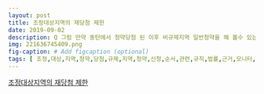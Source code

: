 ```yaml
---
layout: post
title: 조정대상지역의 재당첨 제한
date: 2019-09-02
description: Q 그럼 만약 동탄에서 청약당첨 된 이후 비규제지역 일반청약을 해 볼수 있는가 라는 질문에서부터 만약 동탄에서 청약당첨 된 이후 비규제지역 일반청약을 해 볼수 있는가 애초에 재당첨 제한과 
img: 221636745409.png
fig-caption: # Add figcaption (optional)
tags: [ 조정,대상,지역,청약,당첨,규제,지역,청약,신청,순서,관련,규칙,법률,근거,모니터,이해,각종,케이스,블로그,설명,최신,날짜,비교,결론,조사,하자,만약,청약,당첨,이후,규제,지역,청약,질문,내용,시작,일단,크롤,압박,벌써,솔솔,규칙,내용,국가,법령,정보,센터,법령,본문,주택,공급,규칙,법령,주택,공급,규칙,주택,공급,규칙,시행,국토교통부,일부,개정,하위,메뉴,열기,본문,하위,메뉴,총칙,목적,정의,적용,대상,주택,공급,대상,하위,메뉴,주자,저축,하위,메뉴,저축,가입,사용,저축,취급,기관,주자,저축,가입,저축,통장,사용,주자,저축,실적,보고,하위,메뉴,주택,청약,종합,저축,가입,납입,조건,여기,접속,당첨,워드,관련,내용,궁서체,주택,공급,규칙,주자,선정,관리,주자,선정,당첨,제한,다음,호의,하나,해당,주택,당첨,자의,세대,당첨,자의,경우,주택,공급,신청,배우자,해당,이하,당첨,제한,기간,동안,다른,분양,주택,분양,전환,임대주택,포함,투기,지구,청약,지역,지역,공급,민영,주택,외한,주자,선정,개정,항제,호가,투기,지구,공급,주택,한정,호의,주택,이전,기관,종사,특별,공급,주택,분양,적용,주택,분양,전환,임대주택,토지,임대주택,투기,지구,공급,주택,청약,지역,공급,주택,당첨,기간,다음,호의,구분,신설,당첨,주택,해당,경우,로서,제곱미터,이하,경우,수도권,정비,계획,과밀,억제,이하,과밀,억제,당첨,경우,당첨,과밀,억제,지역,당첨,경우,당첨,당첨,주택,해당,경우,로서,제곱미터,초과,경우,과밀,억제,당첨,경우,당첨,과밀,억제,지역,당첨,경우,당첨,당첨,주택,다음,하나,해당,경우,당첨,항제,호가,주택,토지,임대주택,전산,관리,지정,기관,통보,당첨,명단,전산,검색,호의,하나,해당,기간,동안,당첨,제한,적용,주택,당첨,자의,세대,자의,명단,발견,지체,사업,주체,사실,통보,개정,통보,사업,주체,주자,선정,대상,제외,거나,주택,공급,계약,취소,개정,당첨,자의,명단,관리,사업,주체,당첨,자의,명단,확정,경우,명단,지체,호서,전산,관리,지정,기관,방식,전산,관리,지정,기관,통보,다만,다음,해당,자가,사업,주체,지역,주택조합,직장,주택조합,도시,주거,환경,비법,정비,사업,조합,빈집,소규모,주택,정비,특례법,조합,경우,시장,군수,구청,통보,개정,호의,사업,주체,등록,사업자,도지사,항제,호가,주택,경우,사업,계획,승인,당시,대상자,결정,불구,대상자,명단,해당,주택,용검,사일,이전,확정,전산,관리,지정,기관,통보,전산,관리,지정,기관,통보,당첨,명단,영구,전산,관리,여야,사업,주체,당첨,선정,명단,당첨,확정,이내,통보,경우,통보,촉구,당첨,명단,관리,당첨,자로,선정,확정,다음,호의,하나,해당,당첨,자로,보지,경우,사업,주체,호의,경우,특별시,광역시,특별자치시,시장,군수,항제,분양,보증,기관,명단,전산,관리,지정,기관,통보,당첨,명단,삭제,개정,세대주,세대,취학,질병,요양,근무,생업,상의,사정,세대,전원,다른,주택,건설,지역,퇴거,계약,체결,해약,세대주,세대,전원,국외,계약,체결,해약,분양,전환,임대주택,공급,다음,하나,해당,상속,다른,주택,취득,세대,전원,해당,주택,사업,주체,분양,전환,임대주택,명도,이혼,분양,전환,임대주택,주자,선정,지위,배우자,이전,사업,주체,파산,주자,모집,승인,취소,납부,해당,주택,도시,주거,환경,비법,빈집,소규모,주택,정비,특례법,사업,계획,승인,취소,조합,설립,사업,시행,계획,취소,사실,주택,공급,당첨,취소,부적,당첨,호의,하나,해당,사유,증명,재학,증명서,요양,증명서,재직,증명서,사업자,등록,증명서,출입국,사실,증명,임대주택,확인,파산,확인,서류,분양,보증,기관,특별시,광역시,특별자치시,시장,군수,작성,서류,주민등록,등본,사업,주체,특별시,광역시,특별자치시,시장,군수,제출,전산,관리,지정,기관,전산,관리,당첨,명단,저축,취급,기관,제공,전산,관리,지정,기관,규정,통보,당첨,세대,당첨,대별,주민등록,표상,등재,당첨,자의,배우자,배우자,세대,세대,포함,대하,당첨,명단,전산,검색,결과,다음,호의,하나,해당,자가,경우,명단,사업,주체,통보,다만,호의,경우,규정,통보,당첨,대해,당첨,명단,전산,검색,개정,위반,사람,호의,구분,주자,자격,제한,기간,경우,순위,공급,신청,자가,순위,공급,신청,당첨,경우,가점,제의,적용,대상자,자가,가점,적용,당첨,경우,규정,주택,특별,공급,자가,다른,주택,이상,특별,공급,사실,발견,경우,호의,주택,당첨,자가,당첨,제한,기간,분양,주택,분양,전환,임대주택,포함,투기,지구,청약,지역,지역,공급,민영,주택,외한,주자,선정,경우,당첨,취소,부적,당첨,당첨,동안,다른,분양,주택,분양,전환,임대주택,포함,주자,선정,경우,사업,주체,통보,부적,당첨,사실,통보,통보,이상,기간,소명,자료,제출,공급,자격,정당,여부,확인,기간,소명,대해,선정,대상,제외,거나,공급,계약,취소,분석,당첨,제한,기간,동안,다른,분양,주택,분양,전환,임대주택,포함,투기,지구,청약,지역,지역,공급,민영,주택,외한,주자,선정,일단,괄호,먼저,당첨,제한,기간,동안,주자,선정,괄호,내용,추가,내용,예외,이야기,포함,분양,분양,전환,임대주택,제외,분양,투기,지구,청약,지역,지역,공급,민영,주택,결론,조정,대상,지역,당첨,당첨,기간,포함,투기,지구,청약,지역,지역,공급,민영,주택,청약,신청,당첨,제한,해석,여기,용어,투기,지구,청약,지역,분양,과밀,억제,실제,필자,질문,다시,만약,청약,당첨,이후,규제,지역,청약,애초,당첨,제한,조정,대상,지역,상관관계,결론,이제,본격,용어,적용,지역,어디,투기,지구,현재,투기,지구,서울,전역,경기도,과천,성남,분당구,광명시,하남,세종시,대구,수성구,지역,조정,대상,지역,경기도,조정,대상,지역,화성시,단위,행정구역,신도시,신도시,행정구역,구분,이해,돕기,위해,지도,주변,대부분,아파트,신도시,조정,대상,지역,포함,당첨,제한,조정,대상,지역,대한,제한,내용,자체,조정,대상,지역,대한,내용,여기,마무리,또한,조정,대상,지역,하나,투기,지구,당첨,곳도,청약,곳도,규제,지역,상관,내용,당첨,제한,다음,호의,하나,해당,주택,당첨,자의,세대,당첨,자의,경우,주택,공급,신청,배우자,해당,이하,당첨,제한,기간,동안,다른,분양,주택,분양,전환,임대주택,포함,투기,지구,청약,지역,지역,공급,민영,주택,외한,주자,선정,개정,크롤,때문,다시,투기,지구,청약,지역,지역,공급,민영,주택,제외,부분,이전,당첨,지역,만약,청약,투기,청약,지구,청약,제외,당첨,제한,때문,주자,선정,따라서,규제,지역,라면,민영,주택,대해,당첨,제한,제외,청약,지역,청약,지역,청약,지역,주택,가격,청약,경쟁률,분양,주택,보급,고려,주택,분양,과열,과열,우려,지역,화성시,지역,다음,지도,검색,단위,단위,신도시,지역,당첨,청약,지역,청약,지역,때문,또한,투기,지구,처럼,당첨,제한,적용,분양,상한,요즘,이슈,이기,때문,제도,시행,투기,지구,청약,당첨,분양,때문,관련,과밀,억제,결과,과밀,억제,경기도,과밀,억제,화성시,포함,당첨,기간,다음,호의,구분,신설,당첨,주택,해당,경우,로서,제곱미터,이하,경우,수도권,정비,계획,과밀,억제,이하,과밀,억제,당첨,경우,당첨,과밀,억제,지역,당첨,경우,당첨,당첨,주택,해당,경우,로서,제곱미터,초과,경우,과밀,억제,당첨,경우,당첨,과밀,억제,지역,당첨,경우,당첨,과밀,억제,때문,당첨,제한,적용,만약,그게,제곱미터,초과,당첨,제한,결론,근거,당첨,제한,적용,대한,해석,신도시,당첨,사실,규제,지역,민영,주택,약시,당첨,제한,외대,적용 ]
---
```

[조정대상지역의 재당첨 제한](https://blog.naver.com/zh12sky?Redirect=Log&logNo=221636745409)